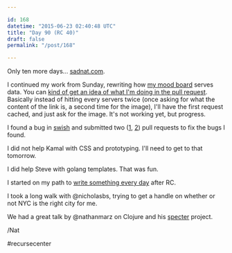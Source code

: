 ```yaml
---

id: 168
datetime: "2015-06-23 02:40:48 UTC"
title: "Day 90 (RC 40)"
draft: false
permalink: "/post/168"

---
```


Only ten more days... [sadnat.com](https://sadnat.com/).

I continued my work from Sunday, rewriting how [my mood board](http://mood.natwelch.com) serves data. You can [kind of get an idea of what I'm doing in the pull request](https://github.com/icco/inspiration/pull/1/files). Basically instead of hitting every servers twice (once asking for what the content of the link is, a second time for the image), I'll have the first request cached, and just ask for the image. It's not working yet, but progress.

I found a bug in [swish](https://github.com/jeremyw/swish) and submitted two ([1](https://github.com/jeremyw/swish/pull/12), [2](https://github.com/jeremyw/swish/pull/11)) pull requests to fix the bugs I found.

I did not help Kamal with CSS and prototyping. I'll need to get to that tomorrow.

I did help Steve with golang templates. That was fun.

I started on my path to [write something every day](https://writing.natwelch.com/post/167) after RC.

I took a long walk with @nicholasbs, trying to get a handle on whether or not NYC is the right city for me.

We had a great talk by @nathanmarz on Clojure and his [specter](https://github.com/nathanmarz/specter) project.

/Nat

#recursecenter

